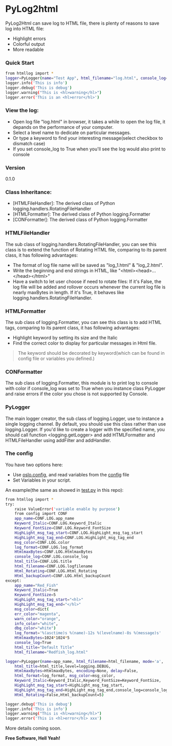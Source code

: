 # PyLog2html

PyLog2Html can save log to HTML file, there is plenty of reasons to save log into HTML file:
  - Highlight errors
  - Colorful output
  - More readable

### Quick Start
```sh
from htmllog import *
logger=PyLogger(name="Test App", html_filename="log.html", console_log=True)
logger.info('This is info')
logger.debug('This is debug')
logger.warning("This is <hl>warning</hl>")
logger.error('This is an <hl>error</hl>')
```
### View the log:
 * Open log file "log.html" in browser, it takes a while to open the log file, it depands on the performance of your computer.
 * Select a level name to dedicate on particular messages.
 * Or type a keyword to find your interesting message(select checkbox to dismatch case)
 * If you set console_log to True when you'll see the log would also print to console

### Version
0.1.0
### Class Inheritance:
  - [HTMLFileHandler]: The derived class of Python logging.handlers.RotatingFileHandler
  - [HTMLFormatter]: The derived class of Python logging.Formatter
  - [CONFormatter]: The derived class of Python logging.Formatter


### HTMLFileHandler

The sub class of logging.handlers.RotatingFileHandler, you can see this class is to extend the function of Rotating HTML file, comparing to its parent class, it has following advantages:
 * The format of log file name will be saved as "log_1.html" & "log_2.html". 
 * Write the beginning and end strings in HTML, like "\<html>\<head>...\</head>\</html>"
 * Have a switch to let user choose if need to rotate files: If it's False, the log file will be added and rollover occurs whenever the current log file is nearly maxBytes in length. If it's True, it behaves like logging.handlers.RotatingFileHandler.

### HTMLFormatter
The sub class of logging.Formatter, you can see this class is to add HTML tags, comparing to its parent class, it has following advantages:
 * Highlight keyword by setting its size and the Italic
 * Find the correct color to display for particular messages in Html file.
 > The keyword should be decorated by <hl>keyword</hl>(which can be found in config file or variables you defined.)

### CONFormatter
The sub class of logging.Formatter, this module is to print log to console with color if console_log was set to True when you instance class PyLogger and raise errors if the color you chose is not supported by Console.

### PyLogger
The main logger creator, the sub class of logging.Logger, use to instance a single logging channel. By default, you should use this class rather than use logging.Logger. If you'd like to create a logger with the specified name, you should call function <logging.getLogger> and add HTMLFormatter and HTMLFileHandler using addFilter and addHandler.

### The config
You have two options here: 
 * Use [oslo.config], and read variables from the [config] file
 * Set Variables in your script.

An example(the same as showed in [test.py] in this repo):
```sh
from htmllog import *
try:
    raise ValueError('variable enable by purpose')
    from config import CONF
    app_name=CONF.LOG.app_name
    Keyword_Italic=CONF.LOG.Keyword_Italic
    Keyword_FontSize=CONF.LOG.Keyword_FontSize
    HighLight_msg_tag_start=CONF.LOG.HighLight_msg_tag_start
    HighLight_msg_tag_end=CONF.LOG.HighLight_msg_tag_end
    msg_color=CONF.LOG.color
    log_format=CONF.LOG.log_format
    HtmlmaxBytes=CONF.LOG.HtmlmaxBytes
    console_log=CONF.LOG.console_log
    html_title=CONF.LOG.title
    html_filename=CONF.LOG.logfilename
    Html_Rotating=CONF.LOG.Html_Rotating
    Html_backupCount=CONF.LOG.Html_backupCount
except:
    app_name="Red_Fish"
    Keyword_Italic=True
    Keyword_FontSize=5
    HighLight_msg_tag_start="<hl>"
    HighLight_msg_tag_end="</hl>"
    msg_color=dict(
    err_color="magenta",
    warn_color="orange",
    info_color="white",
    dbg_color="white")
    log_format='%(asctime)s %(name)-12s %(levelname)-8s %(message)s'
    HtmlmaxBytes=1024*1024*5
    console_log=True
    html_title="Default Title"
    html_filename="Redfish_log.html"

logger=PyLogger(name=app_name, html_filename=html_filename, mode='a',
    html_title=html_title,level=logging.DEBUG,
    HtmlmaxBytes=HtmlmaxBytes, encoding=None, delay=False,
    html_format=log_format, msg_color=msg_color,
    Keyword_Italic=Keyword_Italic,Keyword_FontSize=Keyword_FontSize,
    HighLight_msg_tag_start=HighLight_msg_tag_start,
    HighLight_msg_tag_end=HighLight_msg_tag_end,console_log=console_log,
    Html_Rotating=False,Html_backupCount=5)

logger.debug('This is debug')
logger.info('This is info')
logger.warning("This is <hl>warning</hl>")
logger.error('This is <hl>error</hl> xxx')
```

More details coming soon.

**Free Software, Hell Yeah!**

[//]: # (Contact trelwan@celestica.com if you have any questions.)

   [test.py]: <https://github.com/trelay/PyLog2html/blob/master/test.py>
   [oslo.config]: <http://docs.openstack.org/developer/oslo.config/>
   [config]: <https://github.com/trelay/PyLog2html/blob/master/config.py>
